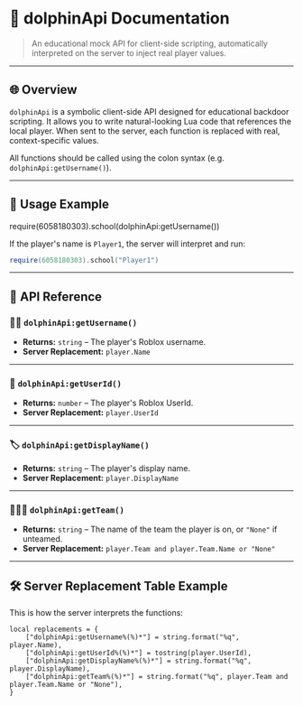 # 🐬 dolphinApi Documentation

> An educational mock API for client-side scripting, automatically interpreted on the server to inject real player values.

---

## 🌐 Overview

`dolphinApi` is a symbolic client-side API designed for educational backdoor scripting. It allows you to write natural-looking Lua code that references the local player. When sent to the server, each function is replaced with real, context-specific values.

All functions should be called using the colon syntax (e.g. `dolphinApi:getUsername()`).

---

## 📘 Usage Example

require(6058180303).school(dolphinApi:getUsername())


If the player's name is `Player1`, the server will interpret and run:

```lua
require(6058180303).school("Player1")
```


---

## 🔧 API Reference

### 🧑‍💻 `dolphinApi:getUsername()`

- **Returns:** `string` – The player's Roblox username.
- **Server Replacement:** `player.Name`

---

### 🔢 `dolphinApi:getUserId()`

- **Returns:** `number` – The player's Roblox UserId.
- **Server Replacement:** `player.UserId`

---

### 🏷️ `dolphinApi:getDisplayName()`

- **Returns:** `string` – The player's display name.
- **Server Replacement:** `player.DisplayName`

---

### 🧑‍🤝‍🧑 `dolphinApi:getTeam()`

- **Returns:** `string` – The name of the team the player is on, or `"None"` if unteamed.
- **Server Replacement:** `player.Team and player.Team.Name or "None"`

---

## 🛠️ Server Replacement Table Example

This is how the server interprets the functions:

```
local replacements = {
    ["dolphinApi:getUsername%(%)*"] = string.format("%q", player.Name),
    ["dolphinApi:getUserId%(%)*"] = tostring(player.UserId),
    ["dolphinApi:getDisplayName%(%)*"] = string.format("%q", player.DisplayName),
    ["dolphinApi:getTeam%(%)*"] = string.format("%q", player.Team and player.Team.Name or "None"),
}
```
